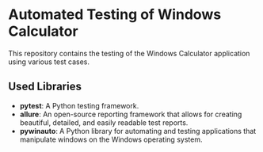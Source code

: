 # Automated Testing of Windows Calculator

This repository contains the testing of the Windows Calculator application using various test cases.

## Used Libraries

- **pytest**: A Python testing framework.
- **allure**: An open-source reporting framework that allows for creating beautiful, detailed, and easily readable test reports.
- **pywinauto**: A Python library for automating and testing applications that manipulate windows on the Windows operating system.